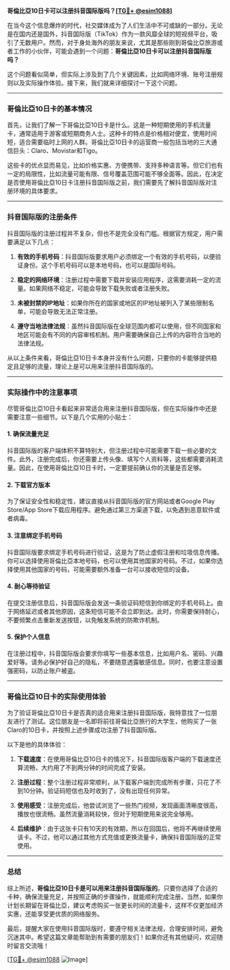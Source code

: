 **哥倫比亞10日卡可以注册抖音国际版吗？[[TG💪+ @esim1088](https://t.me/s/esim1088)]**

在当今这个信息爆炸的时代，社交媒体成为了人们生活中不可或缺的一部分。无论是在国内还是国外，抖音国际版（TikTok）作为一款风靡全球的短视频平台，吸引了无数用户。然而，对于身处海外的朋友来说，尤其是那些刚到哥倫比亞旅游或者工作的小伙伴，可能会遇到一个问题：**哥倫比亞10日卡可以注册抖音国际版吗？**

这个问题看似简单，但实际上涉及到了几个关键因素，比如网络环境、账号注册规则以及实际操作体验。接下来，我们就来详细探讨一下这个问题。

---

### **哥倫比亞10日卡的基本情况**

首先，让我们了解一下哥倫比亞10日卡是什么。这是一种短期使用的手机流量卡，通常适用于游客或短期商务人士。这种卡的特点是价格相对便宜，使用时间短，适合需要临时上网的人群。哥倫比亞10日卡的运营商一般包括当地的三大通信巨头：Claro、Movistar和Tigo。

这些卡的优点显而易见，比如价格实惠、方便携带、支持多种语言等。但它们也有一定的局限性，比如流量可能有限、信号覆盖范围可能不够全面等。因此，在决定是否使用哥倫比亞10日卡注册抖音国际版之前，我们需要先了解抖音国际版对注册环境的具体要求。

---

### **抖音国际版的注册条件**

抖音国际版的注册过程并不复杂，但也不是完全没有门槛。根据官方规定，用户需要满足以下几点：

1. **有效的手机号码**：抖音国际版要求用户必须绑定一个有效的手机号码，以便验证身份。这个手机号码可以是本地号码，也可以是国际号码。
   
2. **稳定的网络环境**：注册过程中需要下载并安装应用程序，这需要消耗一定的流量。如果网络不稳定，可能会导致下载失败或者注册失败。

3. **未被封禁的IP地址**：如果你所在的国家或地区的IP地址被列入了某些限制名单，可能会导致无法正常注册。

4. **遵守当地法律法规**：虽然抖音国际版在全球范围内都可以使用，但不同国家和地区可能会有不同的内容审核机制。用户需要确保自己上传的内容符合当地的法律法规。

从以上条件来看，哥倫比亞10日卡本身并没有什么问题，只要你的卡能够提供稳定且足够的流量，理论上是可以用来注册抖音国际版的。

---

### **实际操作中的注意事项**

尽管哥倫比亞10日卡看起来非常适合用来注册抖音国际版，但在实际操作中还是需要注意一些细节。以下是几个实用的小贴士：

#### **1. 确保流量充足**
抖音国际版的客户端体积不算特别大，但注册过程中可能需要下载一些必要的文件。此外，注册完成后，你还需要上传头像、填写个人资料等，这些都需要消耗流量。因此，在使用哥倫比亞10日卡时，一定要提前确认你的流量是否足够。

#### **2. 下载官方版本**
为了保证安全性和稳定性，建议直接从抖音国际版的官方网站或者Google Play Store/App Store下载应用程序。避免通过第三方渠道下载，以免遇到恶意软件或者病毒。

#### **3. 注意绑定手机号码**
抖音国际版要求绑定手机号码进行验证，这是为了防止虚假注册和垃圾信息传播。你可以选择使用哥倫比亞本地号码，也可以使用其他国家的号码。不过，如果你选择使用其他国家的号码，可能需要额外准备一台可以接收短信的设备。

#### **4. 耐心等待验证**
在提交注册信息后，抖音国际版会发送一条验证码短信到你绑定的手机号码上。由于网络延迟或者其他原因，这条短信可能不会立即到达。此时，你需要保持耐心，不要频繁点击重新发送按钮，以免触发系统的防欺诈机制。

#### **5. 保护个人信息**
在注册过程中，抖音国际版会要求你填写一些基本信息，比如用户名、密码、兴趣爱好等。请务必保护好自己的隐私，不要随意透露敏感信息。同时，也要注意设置强密码，以防止账户被盗。

---

### **哥倫比亞10日卡的实际使用体验**

为了验证哥倫比亞10日卡是否真的适合用来注册抖音国际版，我特意找了一位朋友进行了测试。这位朋友是一名即将前往哥倫比亞旅行的大学生，他购买了一张Claro的10日卡，并按照上述步骤成功注册了抖音国际版。

以下是他的具体体验：

1. **下载速度**：在使用哥倫比亞10日卡的情况下，抖音国际版客户端的下载速度还算流畅，大约用了不到两分钟的时间完成了安装。
   
2. **注册过程**：整个注册过程非常顺利，从下载客户端到完成所有步骤，只花了不到10分钟。验证码短信也及时收到了，没有出现任何异常。

3. **使用感受**：注册完成后，他尝试浏览了一些热门视频，发现画面清晰度很高，播放也很流畅。虽然流量消耗较快，但对于短期使用来说完全够用。

4. **后续维护**：由于这张卡只有10天的有效期，所以在回国后，他将不再继续使用该卡。不过，他可以通过其他方式充值或更换流量卡，确保抖音国际版的正常使用。

---

### **总结**

综上所述，**哥倫比亞10日卡是可以用来注册抖音国际版的**。只要你选择了合适的卡种，确保流量充足，并按照正确的步骤操作，就能顺利完成注册。当然，如果你计划长期留在哥倫比亞，建议考虑购买一张更长时间的流量卡，这样不仅更加经济实惠，还能享受更优质的网络服务。

最后，提醒大家在使用抖音国际版时，要遵守相关法律法规，合理安排时间，避免沉迷其中。希望这篇文章能帮助到有需要的朋友们！如果你还有其他疑问，欢迎随时留言交流哦！

[[TG💪+ @esim1088](https://t.me/s/esim1088) ![Image](https://i.postimg.cc/4NQfJmqS/Snipaste-2025-05-13-00-14-12.png)]